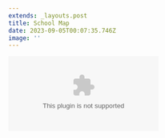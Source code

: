 ```yaml
---
extends: _layouts.post
title: School Map
date: 2023-09-05T00:07:35.746Z
image: ''
---
```

![](https://res.cloudinary.com/ruapehu-college/image/upload/v1693872522/RUCO_8671_School_Map_Aug23_Proof_2_bkb8tu.ai)
